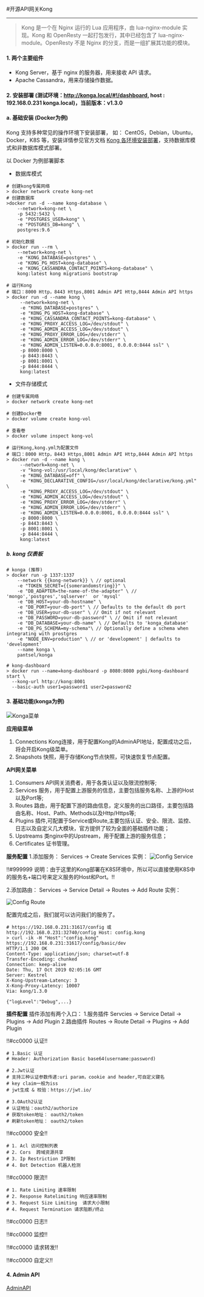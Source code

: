 #开源API网关Kong

-----

> Kong 是一个在 Nginx 运行的 Lua 应用程序，由 lua-nginx-module 实现。Kong 和 OpenResty 一起打包发行，其中已经包含了 lua-nginx-module。OpenResty 不是 Nginx 的分支，而是一组扩展其功能的模块。

#### 1. 两个主要组件

- Kong Server，基于 nginx 的服务器，用来接收 API 请求。
- Apache Cassandra，用来存储操作数据。

#### 2. 安装部署 (测试环境：http://konga.local/#!/dashboard, host : 192.168.0.231 konga.local)，当前版本：v1.3.0

#### a. 基础安装 (Docker为例)

Kong 支持多种常见的操作环境下安装部署， 如： CentOS，Debian，Ubuntu，Docker，K8S 等，安装详情参见官方文档 [Kong 各环境安装部署](https://konghq.com/install/)，支持数据库模式和非数据库模式部署。

以 Docker 为例部署脚本

- 数据库模式

```
# 创建kong专属网络
> docker network create kong-net
# 创建数据库
>docker run -d --name kong-database \
    --network=kong-net \
    -p 5432:5432 \
    -e "POSTGRES_USER=kong" \
    -e "POSTGRES_DB=kong" \
    postgres:9.6

# 初始化数据
> docker run --rm \
    --network=kong-net \
    -e "KONG_DATABASE=postgres" \
    -e "KONG_PG_HOST=kong-database" \
    -e "KONG_CASSANDRA_CONTACT_POINTS=kong-database" \
    kong:latest kong migrations bootstrap

# 运行Kong
# 端口：8000 Http，8443 Https,8001 Admin API Http,8444 Admin API https
> docker run -d --name kong \
     --network=kong-net \
     -e "KONG_DATABASE=postgres" \
     -e "KONG_PG_HOST=kong-database" \
     -e "KONG_CASSANDRA_CONTACT_POINTS=kong-database" \
     -e "KONG_PROXY_ACCESS_LOG=/dev/stdout" \
     -e "KONG_ADMIN_ACCESS_LOG=/dev/stdout" \
     -e "KONG_PROXY_ERROR_LOG=/dev/stderr" \
     -e "KONG_ADMIN_ERROR_LOG=/dev/stderr" \
     -e "KONG_ADMIN_LISTEN=0.0.0.0:8001, 0.0.0.0:8444 ssl" \
     -p 8000:8000 \
     -p 8443:8443 \
     -p 8001:8001 \
     -p 8444:8444 \
     kong:latest
```

- 文件存储模式

```
# 创建专属网络
> docker network create kong-net

# 创建Docker卷
> docker volume create kong-vol

# 查看卷
> docker volume inspect kong-vol

# 运行Kong,kong.yml为配置文件
# 端口：8000 Http，8443 Https,8001 Admin API Http,8444 Admin API https
> docker run -d --name kong \
     --network=kong-net \
     -v "kong-vol:/usr/local/kong/declarative" \
     -e "KONG_DATABASE=off" \
     -e "KONG_DECLARATIVE_CONFIG=/usr/local/kong/declarative/kong.yml" \
     -e "KONG_PROXY_ACCESS_LOG=/dev/stdout" \
     -e "KONG_ADMIN_ACCESS_LOG=/dev/stdout" \
     -e "KONG_PROXY_ERROR_LOG=/dev/stderr" \
     -e "KONG_ADMIN_ERROR_LOG=/dev/stderr" \
     -e "KONG_ADMIN_LISTEN=0.0.0.0:8001, 0.0.0.0:8444 ssl" \
     -p 8000:8000 \
     -p 8443:8443 \
     -p 8001:8001 \
     -p 8444:8444 \
     kong:latest
```

##### b. kong 仪表板

```
# konga (推荐)
> docker run -p 1337:1337
    --network {{kong-network}} \ // optional
    -e "TOKEN_SECRET={{somerandomstring}}" \
    -e "DB_ADAPTER=the-name-of-the-adapter" \ // 'mongo','postgres','sqlserver'  or 'mysql'
    -e "DB_HOST=your-db-hostname" \
    -e "DB_PORT=your-db-port" \ // Defaults to the default db port
    -e "DB_USER=your-db-user" \ // Omit if not relevant
    -e "DB_PASSWORD=your-db-password" \ // Omit if not relevant
    -e "DB_DATABASE=your-db-name" \ // Defaults to 'konga_database'
    -e "DB_PG_SCHEMA=my-schema"\ // Optionally define a schema when integrating with prostgres
    -e "NODE_ENV=production" \ // or 'development' | defaults to 'development'
    --name konga \
    pantsel/konga

# kong-dashboard
> docker run --name=kong-dashboard -p 8080:8080 pgbi/kong-dashboard start \
  --kong-url http://kong:8001
  --basic-auth user1=password1 user2=password2
```

#### 3. 基础功能(konga为例)

![Konga菜单](https://www.tapd.cn/tfl/captures/2019-10/tapd_personalword_1122492131001000980_base64_1571022295_46.png)

__应用级菜单__
1. Connections Kong连接，用于配置Kong的AdminAPI地址，配置成功之后，将会开启Kong级菜单。
2. Snapshots 快照，用于存储Kong节点快照，可快速恢复节点配置。

__API网关菜单__
1. Consumers API网关消费者，用于各类认证以及限流控制等;
2. Services 服务，用于配置上游服务的信息，主要包括服务名称、上游的Host以及Port等;
3. Routes 路由，用于配置下游的路由信息，定义服务的出口路径，主要包括路由名称、Host、Path、Methods以及Http/Https等;
4. Plugins 插件,可配置于Service或Route,主要包括认证、安全、限流、监控、日志以及自定义几大模块，官方提供了较为全面的基础插件功能；
5. Upstreams 类nginx中的Upstream，用于配置上游的服务信息；
6. Certificates 证书管理。

 __服务配置__
1.添加服务： Services -> Create Services
实例：
![Config Service](https://www.tapd.cn/tfl/captures/2019-10/tapd_personalword_1122492131001000980_base64_1571276554_85.png)

 !!#999999 说明：由于这里的Kong部署在K8S环境中，所以可以直接使用K8S中的服务名+端口号来定义服务的Host和Port。!!

2.添加路由： Services -> Service Detail -> Routes -> Add Route 
实例：

![Config Route](https://www.tapd.cn/tfl/captures/2019-10/tapd_personalword_1122492131001000980_base64_1571276789_84.png)

配置完成之后，我们就可以访问我们的服务了。
```
# https://192.168.0.231:31617/config 或 http://192.168.0.231:32740/config Host: config.kong
> curl -ik -H "Host":"config.kong" https://192.168.0.231:31617/config/basic/dev
HTTP/1.1 200 OK
Content-Type: application/json; charset=utf-8
Transfer-Encoding: chunked
Connection: keep-alive
Date: Thu, 17 Oct 2019 02:05:16 GMT
Server: Kestrel
X-Kong-Upstream-Latency: 3
X-Kong-Proxy-Latency: 10007
Via: kong/1.3.0

{"logLevel":"Debug",...}
```
__插件配置__
插件添加有两个入口：
1.服务插件 Servcies -> Service Detail -> Plugins -> Add Plugin
2.路由插件 Routes -> Route Detail -> Plugins -> Add Plugin

 !!#cc0000 认证!! 
```
# 1.Basic 认证
# Header: Authorization Basic base64(username:password)

# 2.Jwt认证
# 支持三种认证参数传递:uri param，cookie and header,可自定义键名
# key claim一般为iss
# jwt生成 & 校验：https://jwt.io/

# 3.OAuth2认证
# 认证地址：oauth2/authorize
# 获取token地址： oauth2/token
# 刷新token地址： oauth2/token
```

!!#cc0000 安全!! 
```
# 1. Acl 访问控制列表
# 2. Cors  跨域资源共享
# 3. Ip Restriction IP限制
# 4. Bot Detection 机器人检测
```

!!#cc0000 限流!! 
```
# 1. Rate Limiting 速率限制
# 2. Response Ratelimiting 响应速率限制
# 3. Request Size Limiting  请求大小限制
# 4. Request Termination 请求阻断/终止
```

 !!#cc0000 日志!! 

 !!#cc0000 监控!! 

 !!#cc0000 请求转发!! 

 !!#cc0000 自定义!! 

#### 4. Admin API
[AdminAPI](https://docs.konghq.com/1.3.x/admin-api/)
